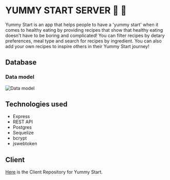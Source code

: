# YUMMY START SERVER 🌿 🍩

Yummy Start is an app that helps people to have a 'yummy start' when it comes to healthy eating by providing recipes that show that healthy eating doesn't have to be boring and complicated! You can filter recipes by detary preferences, meal type and search for recipes by ingredient. You can also add your own recipes to inspire others in their Yummy Start journey!

## Database

### Data model

![Data model](https://app.lucidchart.com/publicSegments/view/b5bc90ab-414e-4f98-92e0-1aff8621e69e/image.png)

<!-- ## Endpoints

| Method | Path | Purpose | Required parameters | auth |
| ------ | :--: | ------: | ------------------- | ---- |
|        |      |         |                     |      |
|        |      |         |                     |      |
|        |      |         |                     |      | -->

## Technologies used

- Express
- REST API
- Postgres
- Sequelize
- bcrypt
- jswebtoken

## Client

[Here](https://github.com/JennaLeysens/yummy-start-client) is the Client Repository for Yummy Start.

